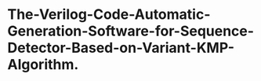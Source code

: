 # The-Verilog-Code-Automatic-Generation-Software-for-Sequence-Detector-Based-on-Variant-KMP-Algorithm.